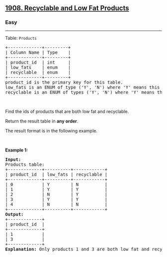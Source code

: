 <h2><a href="https://leetcode.com/problems/recyclable-and-low-fat-products">1908. Recyclable and Low Fat Products</a></h2><h3>Easy</h3><hr><p>Table: <code>Products</code></p>

<pre>
+-------------+---------+
| Column Name | Type    |
+-------------+---------+
| product_id  | int     |
| low_fats    | enum    |
| recyclable  | enum    |
+-------------+---------+
product_id is the primary key for this table.
low_fats is an ENUM of type (&#39;Y&#39;, &#39;N&#39;) where &#39;Y&#39; means this product is low fat and &#39;N&#39; means it is not.
recyclable is an ENUM of types (&#39;Y&#39;, &#39;N&#39;) where &#39;Y&#39; means this product is recyclable and &#39;N&#39; means it is not.</pre>

<p>&nbsp;</p>

<p>Find the ids of products that are both low fat and recyclable.</p>

<p>Return the result table in <strong>any order</strong>.</p>

<p>The result format is in the following example.</p>

<p>&nbsp;</p>
<p><strong class="example">Example 1:</strong></p>

<pre>
<strong>Input:</strong> 
Products table:
+-------------+----------+------------+
| product_id  | low_fats | recyclable |
+-------------+----------+------------+
| 0           | Y        | N          |
| 1           | Y        | Y          |
| 2           | N        | Y          |
| 3           | Y        | Y          |
| 4           | N        | N          |
+-------------+----------+------------+
<strong>Output:</strong> 
+-------------+
| product_id  |
+-------------+
| 1           |
| 3           |
+-------------+
<strong>Explanation:</strong> Only products 1 and 3 are both low fat and recyclable.
</pre>
